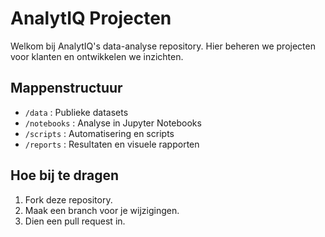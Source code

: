 # AnalytIQ Projecten
Welkom bij AnalytIQ's data-analyse repository. Hier beheren we projecten voor klanten en ontwikkelen we inzichten.

## Mappenstructuur
- `/data` : Publieke datasets
- `/notebooks` : Analyse in Jupyter Notebooks
- `/scripts` : Automatisering en scripts
- `/reports` : Resultaten en visuele rapporten

## Hoe bij te dragen
1. Fork deze repository.
2. Maak een branch voor je wijzigingen.
3. Dien een pull request in. 
